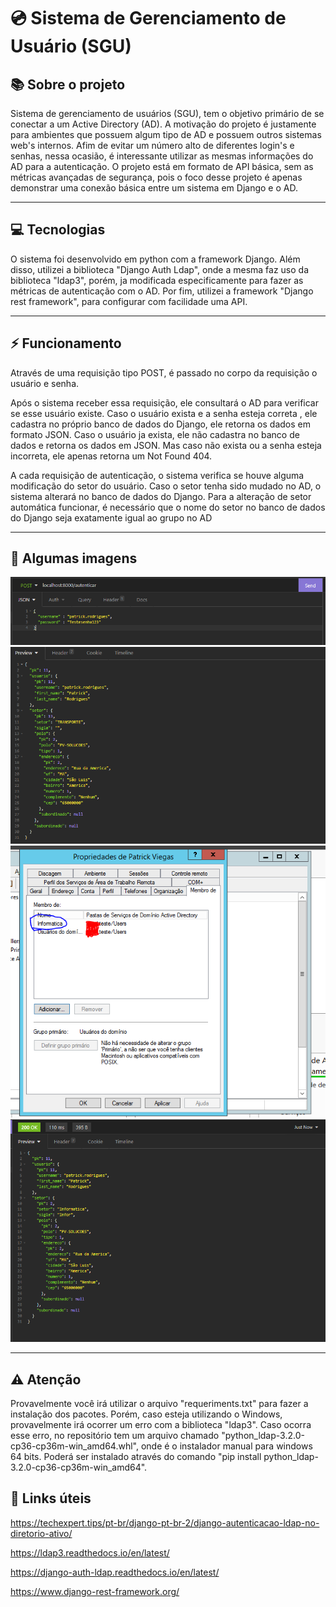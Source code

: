 # 💿 Sistema de Gerenciamento de Usuário (SGU)


## 📚 Sobre o projeto

<p> Sistema de gerenciamento de usuários (SGU), tem o objetivo primário de se conectar a um Active Directory (AD). A motivação do projeto é justamente para ambientes que possuem algum tipo de AD e possuem outros sistemas web's internos. Afim de evitar um número alto de diferentes login's e senhas, nessa ocasião, é interessante utilizar as mesmas informações do AD para a autenticação.
O projeto está em formato de API básica, sem as métricas avançadas de segurança, pois o foco desse projeto é apenas demonstrar uma conexão básica entre um sistema em Django e o AD.</p>

<hr/>

## 💻 Tecnologias

<p>O sistema foi desenvolvido em python com a framework Django. Além disso, utilizei a biblioteca "Django Auth Ldap", onde a mesma faz uso da biblioteca "ldap3", porém, ja modificada especificamente para fazer as métricas de autenticação com o AD. Por fim, utilizei a framework "Django rest framework", para configurar com facilidade uma API.</p>

<hr />

## ⚡ Funcionamento

<p>Através de uma requisição tipo POST, é passado no corpo da requisição o usuário e senha. </p>

<p>Após o sistema receber essa requisição, ele consultará o AD para verificar se esse usuário existe. Caso o usuário exista e a senha esteja correta , ele cadastra no próprio banco de dados do Django, ele retorna os dados em formato JSON. Caso o usuário ja exista, ele não cadastra no banco de dados e retorna os dados em JSON. Mas caso não exista ou a senha esteja incorreta, ele apenas retorna um Not Found 404.</p>

<p>A cada requisição de autenticação, o sistema verifica se houve alguma modificação do setor do usuário. Caso o setor tenha sido mudado no AD, o sistema alterará no banco de dados do Django. Para a alteração de setor automática funcionar, é necessário que o nome do setor no banco de dados do Django seja exatamente igual ao grupo no AD </p>

<hr/>

## 🎨 Algumas imagens

<img src="https://raw.githubusercontent.com/patrickvrodrigues/SGU/main/prints/1.PNG" />
<img src="https://raw.githubusercontent.com/patrickvrodrigues/SGU/main/prints/2.PNG" />
<img src="https://raw.githubusercontent.com/patrickvrodrigues/SGU/main/prints/3.PNG" />
<img src="https://raw.githubusercontent.com/patrickvrodrigues/SGU/main/prints/4.PNG" />

<hr/>

## ⚠️ Atenção
<p>Provavelmente você irá utilizar o arquivo "requeriments.txt" para fazer a instalação dos pacotes. Porém, caso esteja utilizando o Windows, provavelmente irá ocorrer um erro com a biblioteca "ldap3". Caso ocorra esse erro, no repositório tem um arquivo chamado "python_ldap-3.2.0-cp36-cp36m-win_amd64.whl", onde é o instalador manual para windows 64 bits. Poderá ser instalado através do comando "pip install python_ldap-3.2.0-cp36-cp36m-win_amd64".</p>

## 🔗 Links úteis

<a href="https://techexpert.tips/pt-br/django-pt-br-2/django-autenticacao-ldap-no-diretorio-ativo/">https://techexpert.tips/pt-br/django-pt-br-2/django-autenticacao-ldap-no-diretorio-ativo/<a/>

<a href="https://ldap3.readthedocs.io/en/latest/">https://ldap3.readthedocs.io/en/latest/<a/>

<a href="https://django-auth-ldap.readthedocs.io/en/latest/">https://django-auth-ldap.readthedocs.io/en/latest/<a/>

<a href="https://www.django-rest-framework.org/">https://www.django-rest-framework.org/<a/>
